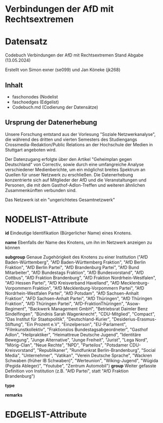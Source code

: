 # Verbindungen der AfD mit Rechtsextremen
# Datensatz #
Codebuch Verbindungen der AfD mit Rechtsextremen Stand Abgabe (13.05.2024)

Erstellt von Simon exner (se099) und Jan Köneke (jk268)

## Inhalt
- faschonodes (Nodelist
- faschoedges (Edgelist)
- Codebuch.md (Codierung der Datensätze)

## Ursprung der Datenerhebung

Unsere Forschung entstand aus der Vorlesung "Soziale Netzwerkanalyse", die während des dritten und vierten Semesters des Studiengangs Crossmedia-Redaktion/Public Relations an der Hochschule der Medien in Stuttgart angeboten wird.

Der Datenzugang erfolgte über den Artikel "Geheimplan gegen Deutschland" von Correctiv, sowie durch eine umfangreiche Analyse verschiedener Medienberichte, um ein möglichst breites Spektrum an Quellen für unser Netzwerk zu erschließen. Die Datenerhebung konzentrierte sich auf Mitglieder der AfD und die Veranstaltungen und Personen, die mit dem Gasthof-Adlon-Treffen und weiteren ähnlichen Zusammenkünften verbunden sind.

Das Netzwerk ist ein "ungerichtetes Gesamtnetzwerk"

# NODELIST-Attribute

**id** 
Eindeutige Identifikation (Bürgerlicher Name) eines Knotens. 

**name**
Ebenfalls der Name des Knotens, um ihn im Netzwerk anzeigen zu können

**subgroup** 
Genaue Zugehörigkeit des Knotens zu einer Institution ("AfD Baden-Württemberg", "AfD Baden-Württemberg Fraktion", "AfD Berlin Fraktion", "AfD Berlin Partei", "AfD Brandenburg Partei", "AfD Bund Mitarbeiter", "AfD Bundestags Fraktion", "AfD Bundesvorstand", "AfD Cottbus", "AfD Fraktion Brandenburg", "AfD Fraktion Nordrhein-Westfalen", "AfD Hessen Partei", "AfD Kreisverband Havelland", "AfD Mecklenburg-Vorpommern Fraktion", "AfD Mecklenburg-Vorpommern Partei", "AfD Nordrhein-Westfalen Partei", "AfD Potsdam", "AfD Sachsen-Anhalt Fraktion", "AFD Sachsen-Anhalt Partei", "AfD Thüringen", "AfD Thüringen Fraktion", "AfD Thüringen Partei", "AfD-FraktionThüringen", "Asow-Regiment", "Backwerk Management GmbH", "Betriebsrat Daimler Benz Sindelfingen", "Bündnis Sarah Wagenknecht", "CDU-Mitglied", "Compact", "Das Institut für Staatspolitik", "Deutschland-Kurier", "Desiderius-Erasmus-Stiftung", "Ein Prozent e.V", "Einzelperson", "EU-Parlament", "Filmkunstkollektiv", "Fraktionslos Bundestagsabgeordneter", "Gasthof Adlon", "Heilpraktiker", "Heimattreue Deutsche Jugend", "Identitäre Bewegung", "Junge Alternative", "Junge Freiheit", "Jurist", "Lega Nord", "Mörig-Clan", "Neue Rechte", "NPD", "Parteilos", "Potsdamer CDU-Kreisvorstand", "Republikaner", "Rundfunkrat Berlin-Brandenburg", "Social Media", "Unternehmer", "Vatikan", "Verein Deutsche Sprache", "Wackren Schwaben (früher IB Schwaben)", "Werteunion", "Wiking-Jugend", "Wügida (Pegida Ableger)", "Youtube", "Zentrum Automobil")
**group**
Weiter gefasste Definition von Institution (z.B. "AfD Partei", statt "AfD Fraktion Brandenburg")

**type**


**remarks**




# EDGELIST-Attribute
